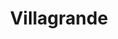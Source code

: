 ---
title: Villagrande
nombre_comunidad: Villagrande
municipio: El Bagre
departamento: Antioquia
descripcion: >-
  Se encuentra ubicada en zona rural dispersa, cuenta con vías terrestre en
  condiciones regulares, algunas veces se convierten en zonas de difícil acceso
  por condiciones climáticas o por situaciones de orden público. 
num_personas: 80
num_familias: 30
min_distancia_casco_urbano: 90
km_distancia_casco_urbano: 60
vias_acceso: >-
  Se encuentra 1 hora del casco urbano. Es vía destapada con algunos tramos de
  mayor dificultad de acceso y en temporadas de lluvia podría afectarse la
  movilidad. Se debe cruzar una quebrada.
infraestructura_comunitaria:
  - Institución educativa de preescolar a 5to grado
  - Quiosco comunitario  (Construido en el marco de reparación colectiva)
  - Cancha de fútbol
notas_infraestructura_comunitaria: null
liderazgo_comunidad:
  - >-
    Es un consejo comunitario reconocido lo que ha llevado a crear unos vínculos
    muy cercanos. Comparten un territorio y tienen actividades que los integran
    como comunidad. Cuentan con espacios colectivos para los encuentros.
inclusion_diversidad_genero: >-
  Consejo comunitario que está organizado y legalmente constituido se reconoce
  como comunidad afrodescendiente. Las mujeres participaron en un proceso de
  fortalecimiento en el marco de la estrategia  de la gobernación de Antioquia
  SIEMBRA,  para fortalecer sus proceso de liderazgo y organización, lo que
  permitió ser un referente en el territorio.
comentarios_conectividad: >-
  No cuenta con internet, ni señal de celular, solo algunas antenas privadas y
  venden datos
punto_SOLE: Caseta Comunal
comentarios_punto_SOLE:
  - >-
    https://padlet.com/comunidadvillagrande/clon-de-sole-comunidad-villa-grande-kt9zgi9mr8z55hdl
ppales_actividades_economicas_vocacion_productiva:
  - Agricultura (plátano y ají)
  - ' Piscicultura'
  - Minería
  - Mototaxi
comentarios_ppales_actividades_economicas_vocacion_productiva: null
comunidad_sostenible_uso_suelo: ' Zona de reserva protegida, declarada por ley segunda de 1959.'
org_con_proyeccion: []
servicios_publicos_comunidades_focalizadas: []
comunidades_focalizadas_educacion_infraestructura_educativa:
  - >-
    Institución educativa de preescolar a 5to grado. Los jóvenes estudian
    bachillerato en la Institución educativa de la vereda La Bonga. 
comunidades_focalizadas_practicas_organizativas: []
conectividad_minima: Malo
iniciativas_priorizadas:
  - >-
    Fortalecimiento de los medios de vida de familias campesinas para la
    generación de capacidades y  habilidades técnicas; comerciales y financieras
    necesarias para la reactivación de la piscicultura y transferencia
    tecnológica para los cultivos de sandía y ají bajo un modelo de
    sostenibilidad ambiental.
org_focalizada: []
riesgo: null
otros_programas_USAID: []
alianzas_colaboradores:
  - '* UARIV: Reparación colectiva'
  - ' estrategia Entrelazando. '
posibilidad_iniciativas_conjuntas_aliados_2: []
actividades_ocio:
  - Acciones colectivas
  - ' Reuniones periódicas que realiza el consejo comunitario'
  - ' Encuentros religiosos - deportivos y culturales. '
medios_comunicacion_narrativas_locales:
  - Colectivo Gente y Bosques
num_visitas_realizadas: null
num_diagnosticos_rurales_participativos_realizados: null
infraestructura_salud_atencion_psicosocial:
  - >-
    Participación en el proceso de rehabilitación psicosocial (Estrategia
    Entrelazando) liderada por la unidad de víctimas en el marco del proceso de
    reparación colectiva de sujetos étnicos
  - ' A través del convenio HOMO USAID OIM el ESE HOSPITAL NUESTRA SEÑORA DEL CARMEN ofrece servicio de telemedicina para psiquiatría y psicología.'
notas_infraestructura_salud_atencion_psicosocial: null
num_visitas_predio: null
url: /comunidad-focalizada/villagrande
layout: single
download_file: /reportes/villagrande.pdf

---